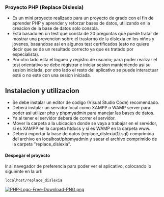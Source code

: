 ### Proyecto PHP (Replace Dislexia)

- Es un mini proyecto realizado para un proyecto de grado con el fin de aprender PHP y aprender y reforzar bases de datos, utilizando en la creacion de la base de datos solo consola.
- Está basado en un test que consta de 20 preguntas que puede tratar de mostrar una prevencion sobre el trastorno de la dislexia en los niños y jovenes, basandose asi en algunos test certificados (esto no quiere decir que se de un resultado correcto ya que es tratado por especialista).
- Por otro lado esta el logueo y registro de usuario; para poder realizar el test orientativo se debe registrar e iniciar sesion manteniendo asi su sesion iniciada, por otro lado el resto del aplicativo se puede interactuar esté o no esté con una sesion iniciada.

## Instalacion y utilizacion
- Se debe instalar un editor de codigo (Visual Studio Code) recomendado.
- Deberá instalar un servidor local como XAMPP o WAMP server para poder asi utilizar php y phpmyadmin para manejar las bases de datos.
- Ya al tener el servidor deberá de correr el servidor.
- Mover la carpeta a la ubicacion donde se vaya a trabajar en el servidor, si es XAMPP en la carpeta htdocs y si es WAMP en la carpeta www.
- Deberá exportar la base de datos (replace_dislexia(1).sql) comprimida del archivo en localhost/phpmyadmin y sacar el archivo comprimido de la carpeta "replace_dislexia".


#### Despegar el proyecto

Ir al navegador de preferencia para poder ver el aplicativo, colocando lo siguiente en la url:

    localhost/replace_dislexia
    


[![PHP-Logo-Free-Download-PNG.png](https://i.postimg.cc/XJgVRj2R/PHP-Logo-Free-Download-PNG.png)](https://postimg.cc/MMv2RSJ5)
